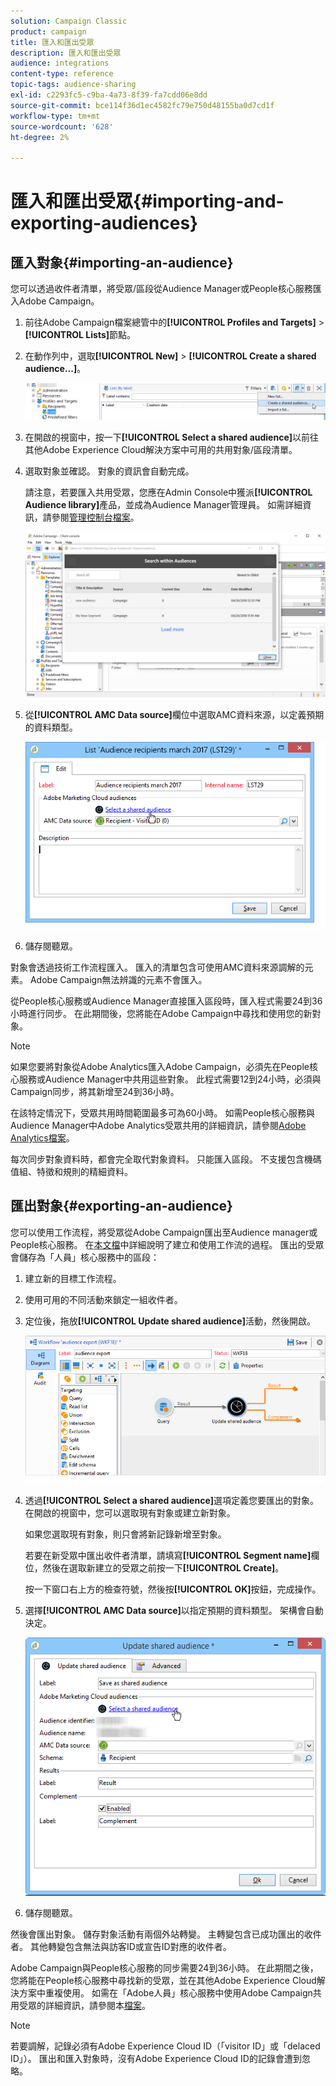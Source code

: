 ```yaml
---
solution: Campaign Classic
product: campaign
title: 匯入和匯出受眾
description: 匯入和匯出受眾
audience: integrations
content-type: reference
topic-tags: audience-sharing
exl-id: c2293fc5-c9ba-4a73-8f39-fa7cdd06e8dd
source-git-commit: bce114f36d1ec4582fc79e750d48155ba0d7cd1f
workflow-type: tm+mt
source-wordcount: '628'
ht-degree: 2%

---
```


# 匯入和匯出受眾{#importing-and-exporting-audiences}

## 匯入對象{#importing-an-audience}

您可以透過收件者清單，將受眾/區段從Audience Manager或People核心服務匯入Adobe Campaign。

1. 前往Adobe Campaign檔案總管中的&#x200B;**[!UICONTROL Profiles and Targets]** > **[!UICONTROL Lists]**&#x200B;節點。
1. 在動作列中，選取&#x200B;**[!UICONTROL New]** > **[!UICONTROL Create a shared audience...]**。

   ![](assets/aam_import_audience.png)

1. 在開啟的視窗中，按一下&#x200B;**[!UICONTROL Select a shared audience]**&#x200B;以前往其他Adobe Experience Cloud解決方案中可用的共用對象/區段清單。
1. 選取對象並確認。 對象的資訊會自動完成。

   請注意，若要匯入共用受眾，您應在Admin Console中獲派&#x200B;**[!UICONTROL Audience library]**&#x200B;產品，並成為Audience Manager管理員。 如需詳細資訊，請參閱[管理控制台檔案](https://helpx.adobe.com/tw/enterprise/managing/user-guide.html)。

   ![](assets/aam_import_audience_3.png)

1. 從&#x200B;**[!UICONTROL AMC Data source]**&#x200B;欄位中選取AMC資料來源，以定義預期的資料類型。

   ![](assets/aam_import_audience_2.png)

1. 儲存閱聽眾。

對象會透過技術工作流程匯入。 匯入的清單包含可使用AMC資料來源調解的元素。 Adobe Campaign無法辨識的元素不會匯入。

從People核心服務或Audience Manager直接匯入區段時，匯入程式需要24到36小時進行同步。 在此期間後，您將能在Adobe Campaign中尋找和使用您的新對象。

>[!NOTE]
>
>如果您要將對象從Adobe Analytics匯入Adobe Campaign，必須先在People核心服務或Audience Manager中共用這些對象。 此程式需要12到24小時，必須與Campaign同步，將其新增至24到36小時。
>
>在該特定情況下，受眾共用時間範圍最多可為60小時。 如需People核心服務與Audience Manager中Adobe Analytics受眾共用的詳細資訊，請參閱[Adobe Analytics檔案](https://experienceleague.adobe.com/docs/analytics/components/segmentation/segmentation-workflow/seg-publish.html)。

每次同步對象資料時，都會完全取代對象資料。 只能匯入區段。 不支援包含機碼值組、特徵和規則的精細資料。

## 匯出對象{#exporting-an-audience}

您可以使用工作流程，將受眾從Adobe Campaign匯出至Audience manager或People核心服務。 在[本文檔](../../workflow/using/building-a-workflow.md)中詳細說明了建立和使用工作流的過程。 匯出的受眾會儲存為「人員」核心服務中的區段：

1. 建立新的目標工作流程。
1. 使用可用的不同活動來鎖定一組收件者。
1. 定位後，拖放&#x200B;**[!UICONTROL Update shared audience]**&#x200B;活動，然後開啟。

   ![](assets/aam_export_example.png)

1. 透過&#x200B;**[!UICONTROL Select a shared audience]**&#x200B;選項定義您要匯出的對象。 在開啟的視窗中，您可以選取現有對象或建立新對象。

   如果您選取現有對象，則只會將新記錄新增至對象。

   若要在新受眾中匯出收件者清單，請填寫&#x200B;**[!UICONTROL Segment name]**&#x200B;欄位，然後在選取新建立的受眾之前按一下&#x200B;**[!UICONTROL Create]**。

   按一下窗口右上方的檢查符號，然後按&#x200B;**[!UICONTROL OK]**&#x200B;按鈕，完成操作。

1. 選擇&#x200B;**[!UICONTROL AMC Data source]**&#x200B;以指定預期的資料類型。 架構會自動決定。

   ![](assets/aam_export_audience_activity.png)

1. 儲存閱聽眾。

然後會匯出對象。 儲存對象活動有兩個外站轉變。 主轉變包含已成功匯出的收件者。 其他轉變包含無法與訪客ID或宣告ID對應的收件者。

Adobe Campaign與People核心服務的同步需要24到36小時。 在此期間之後，您將能在People核心服務中尋找新的受眾，並在其他Adobe Experience Cloud解決方案中重複使用。 如需在「Adobe人員」核心服務中使用Adobe Campaign共用受眾的詳細資訊，請參閱本[檔案](https://docs.adobe.com/content/help/en/core-services/interface/audiences/t-audience-create.html)。

>[!NOTE]
>
>若要調解，記錄必須有Adobe Experience Cloud ID（「visitor ID」或「delaced ID」）。 匯出和匯入對象時，沒有Adobe Experience Cloud ID的記錄會遭到忽略。
